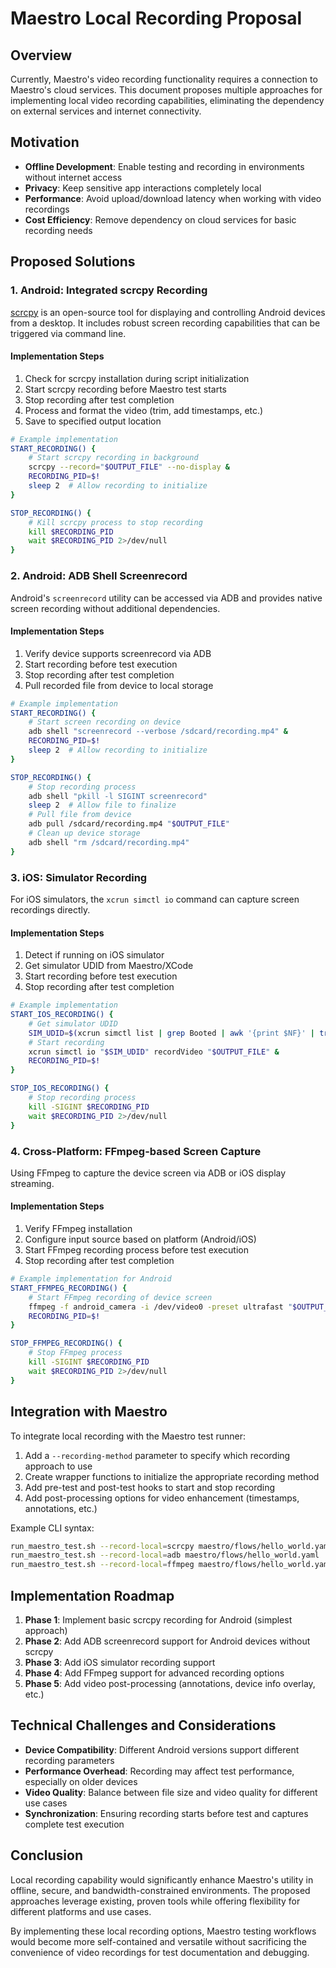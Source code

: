 # Maestro Local Recording Proposal

## Overview

Currently, Maestro's video recording functionality requires a connection to Maestro's cloud
services. This document proposes multiple approaches for implementing local video recording
capabilities, eliminating the dependency on external services and internet connectivity.

## Motivation

- **Offline Development**: Enable testing and recording in environments without internet access
- **Privacy**: Keep sensitive app interactions completely local
- **Performance**: Avoid upload/download latency when working with video recordings
- **Cost Efficiency**: Remove dependency on cloud services for basic recording needs

## Proposed Solutions

### 1. Android: Integrated scrcpy Recording

[scrcpy](https://github.com/Genymobile/scrcpy) is an open-source tool for displaying and controlling
Android devices from a desktop. It includes robust screen recording capabilities that can be
triggered via command line.

#### Implementation Steps

1. Check for scrcpy installation during script initialization
2. Start scrcpy recording before Maestro test starts
3. Stop recording after test completion
4. Process and format the video (trim, add timestamps, etc.)
5. Save to specified output location

```bash
# Example implementation
START_RECORDING() {
    # Start scrcpy recording in background
    scrcpy --record="$OUTPUT_FILE" --no-display &
    RECORDING_PID=$!
    sleep 2  # Allow recording to initialize
}

STOP_RECORDING() {
    # Kill scrcpy process to stop recording
    kill $RECORDING_PID
    wait $RECORDING_PID 2>/dev/null
}
```

### 2. Android: ADB Shell Screenrecord

Android's `screenrecord` utility can be accessed via ADB and provides native screen recording
without additional dependencies.

#### Implementation Steps

1. Verify device supports screenrecord via ADB
2. Start recording before test execution
3. Stop recording after test completion
4. Pull recorded file from device to local storage

```bash
# Example implementation
START_RECORDING() {
    # Start screen recording on device
    adb shell "screenrecord --verbose /sdcard/recording.mp4" &
    RECORDING_PID=$!
    sleep 2  # Allow recording to initialize
}

STOP_RECORDING() {
    # Stop recording process
    adb shell "pkill -l SIGINT screenrecord"
    sleep 2  # Allow file to finalize
    # Pull file from device
    adb pull /sdcard/recording.mp4 "$OUTPUT_FILE"
    # Clean up device storage
    adb shell "rm /sdcard/recording.mp4"
}
```

### 3. iOS: Simulator Recording

For iOS simulators, the `xcrun simctl io` command can capture screen recordings directly.

#### Implementation Steps

1. Detect if running on iOS simulator
2. Get simulator UDID from Maestro/XCode
3. Start recording before test execution
4. Stop recording after test completion

```bash
# Example implementation
START_IOS_RECORDING() {
    # Get simulator UDID
    SIM_UDID=$(xcrun simctl list | grep Booted | awk '{print $NF}' | tr -d '()')
    # Start recording
    xcrun simctl io "$SIM_UDID" recordVideo "$OUTPUT_FILE" &
    RECORDING_PID=$!
}

STOP_IOS_RECORDING() {
    # Stop recording process
    kill -SIGINT $RECORDING_PID
    wait $RECORDING_PID 2>/dev/null
}
```

### 4. Cross-Platform: FFmpeg-based Screen Capture

Using FFmpeg to capture the device screen via ADB or iOS display streaming.

#### Implementation Steps

1. Verify FFmpeg installation
2. Configure input source based on platform (Android/iOS)
3. Start FFmpeg recording process before test execution
4. Stop recording after test completion

```bash
# Example implementation for Android
START_FFMPEG_RECORDING() {
    # Start FFmpeg recording of device screen
    ffmpeg -f android_camera -i /dev/video0 -preset ultrafast "$OUTPUT_FILE" &
    RECORDING_PID=$!
}

STOP_FFMPEG_RECORDING() {
    # Stop FFmpeg process
    kill -SIGINT $RECORDING_PID
    wait $RECORDING_PID 2>/dev/null
}
```

## Integration with Maestro

To integrate local recording with the Maestro test runner:

1. Add a `--recording-method` parameter to specify which recording approach to use
2. Create wrapper functions to initialize the appropriate recording method
3. Add pre-test and post-test hooks to start and stop recording
4. Add post-processing options for video enhancement (timestamps, annotations, etc.)

Example CLI syntax:

```bash
run_maestro_test.sh --record-local=scrcpy maestro/flows/hello_world.yaml
run_maestro_test.sh --record-local=adb maestro/flows/hello_world.yaml
run_maestro_test.sh --record-local=ffmpeg maestro/flows/hello_world.yaml
```

## Implementation Roadmap

1. **Phase 1**: Implement basic scrcpy recording for Android (simplest approach)
2. **Phase 2**: Add ADB screenrecord support for Android devices without scrcpy
3. **Phase 3**: Add iOS simulator recording support
4. **Phase 4**: Add FFmpeg support for advanced recording options
5. **Phase 5**: Add video post-processing (annotations, device info overlay, etc.)

## Technical Challenges and Considerations

- **Device Compatibility**: Different Android versions support different recording parameters
- **Performance Overhead**: Recording may affect test performance, especially on older devices
- **Video Quality**: Balance between file size and video quality for different use cases
- **Synchronization**: Ensuring recording starts before test and captures complete test execution

## Conclusion

Local recording capability would significantly enhance Maestro's utility in offline, secure, and
bandwidth-constrained environments. The proposed approaches leverage existing, proven tools while
offering flexibility for different platforms and use cases.

By implementing these local recording options, Maestro testing workflows would become more
self-contained and versatile without sacrificing the convenience of video recordings for test
documentation and debugging.